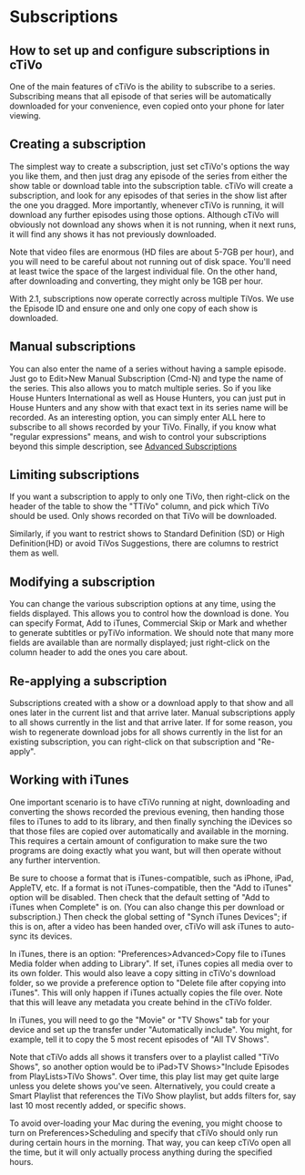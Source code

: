 # Subscriptions
## How to set up and configure subscriptions in cTiVo

One of the main features of cTiVo is the ability to subscribe to a series. Subscribing means that all episode of that series will be automatically downloaded for your convenience, even copied onto your phone for later viewing.

## Creating a subscription

The simplest way to create a subscription, just set cTiVo's options the way you like them, and then just drag any episode of the series from either the show table or download table into the subscription table. cTiVo will create a subscription, and look for any episodes of that series in the show list after the one you dragged. More importantly, whenever cTiVo is running, it will download any further episodes using those options. Although cTiVo will obviously not download any shows when it is not running, when it next runs, it will find any shows it has not previously downloaded.

Note that video files are enormous (HD files are about 5-7GB per hour), and you will need to be careful about not running out of disk space. You'll need at least twice the space of the largest individual file. On the other hand, after downloading and converting, they might only be 1GB per hour.

With 2.1, subscriptions now operate correctly across multiple TiVos. We use the Episode ID and ensure one and only one copy of each show is downloaded. 

## Manual subscriptions

You can also enter the name of a series without having a sample episode. Just go to Edit>New Manual Subscription (Cmd-N) and type the name of the series. This also allows you to match multiple series. So if you like House Hunters International as well as House Hunters, you can just put in House Hunters and any show with that exact text in its series name will be recorded. As an interesting option, you can simply enter ALL here to subscribe to all shows recorded by your TiVo. Finally, if you know what "regular expressions" means, and wish to control your subscriptions beyond this simple description, see [Advanced Subscriptions](AdvancedTopics#Advanced_Subscriptions)

## Limiting subscriptions

If you want a subscription to apply to only one TiVo, then right-click on the header of the table to show the "TTiVo" column, and pick which TiVo should be used. Only shows recorded on that TiVo will be downloaded.

Similarly, if you want to restrict shows to Standard Definition (SD) or High Definition(HD) or avoid TiVos Suggestions, there are columns to restrict them as well.

## Modifying a subscription

You can change the various subscription options at any time, using the fields displayed. This allows you to control how the download is done. You can specify Format, Add to iTunes, Commercial Skip or Mark and whether to generate subtitles or pyTiVo information. We should note that many more fields are available than are normally displayed; just right-click on the column header to add the ones you care about.

## Re-applying a subscription

Subscriptions created with a show or a download apply to that show and all ones later in the current list and that arrive later. Manual subscriptions apply to all shows currently in the list and that arrive later. If for some reason, you wish to regenerate download jobs for all shows currently in the list for an existing subscription, you can right-click on that subscription and "Re-apply".

## Working with iTunes

One important scenario is to have cTiVo running at night, downloading and converting the shows recorded the previous evening, then handing those files to iTunes to add to its library, and then finally synching the iDevices so that those files are copied over automatically and available in the morning. This requires a certain amount of configuration to make sure the two programs are doing exactly what you want, but will then operate without any further intervention.

Be sure to choose a format that is iTunes-compatible, such as iPhone, iPad, AppleTV, etc. If a format is not iTunes-compatible, then the "Add to iTunes" option will be disabled. Then check that the default setting of "Add to iTunes when Complete" is on. (You can also change this per download or subscription.)  Then check the global setting of "Synch iTunes Devices"; if this is on, after a video has been handed over, cTiVo will ask iTunes to auto-sync its devices. 

In iTunes, there is an option: "Preferences>Advanced>Copy file to iTunes Media folder when adding to Library". If set, iTunes copies all media over to its own folder. This would also leave a copy sitting in cTiVo's download folder, so we provide a preference option to "Delete file after copying into iTunes". This will only happen if iTunes actually copies the file over.  Note that this will leave any metadata you create behind in the cTiVo folder.

In iTunes, you will need to go the "Movie" or "TV Shows" tab for your device and set up the transfer under "Automatically include". You might, for example, tell it to copy the 5 most recent episodes of "All TV Shows".

Note that cTiVo adds all shows it transfers over to a playlist called "TiVo Shows", so another option would be to iPad>TV Shows>"Include Episodes from PlayLists>TiVo Shows". Over time, this play list may get quite large unless you delete shows you've seen. Alternatively, you could create a Smart Playlist that references the TiVo Show playlist, but adds filters for, say last 10 most recently added, or specific shows.

To avoid over-loading your Mac during the evening, you might choose to turn on Preferences>Scheduling and specify that cTiVo should only run during certain hours in the morning. That way, you can keep cTiVo open all the time, but it will only actually process anything during the specified hours.